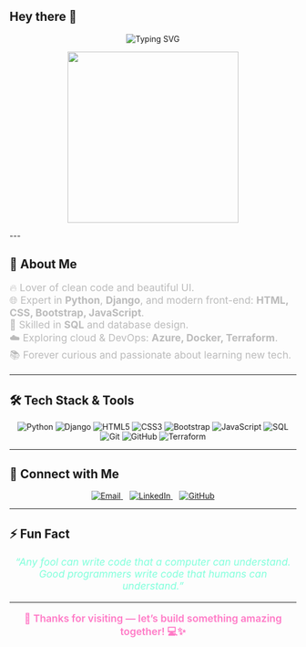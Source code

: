 ## Hey there 👋

<p align="center">
  <img src="https://readme-typing-svg.herokuapp.com?font=Fira+Code&size=24&duration=3000&pause=1000&color=F76C6C&center=true&width=435&lines=Hi!+I'm+KJ+Patra+👋;Python+Full+Stack+Developer+%7C+;Front-End+Developer;Always+learning+new+tech+🚀" alt="Typing SVG" />
</p>

<p align="center">
  <img src="https://media.giphy.com/media/qgQUggAC3Pfv687qPC/giphy.gif" width="300" />
</p>
---

## 🚀 About Me
<p style="font-size: 1.1rem; color:#bbbbbb;">
  🔥 Lover of clean code and beautiful UI.<br>
  🌐 Expert in <strong>Python</strong>, <strong>Django</strong>, and modern front-end: <strong>HTML, CSS, Bootstrap, JavaScript</strong>.<br>
  💾 Skilled in <strong>SQL</strong> and database design.<br>
  ☁️ Exploring cloud & DevOps: <strong>Azure, Docker, Terraform</strong>.<br>
  📚 Forever curious and passionate about learning new tech.
</p>

---

## 🛠️ Tech Stack & Tools

<p align="center">
  <img alt="Python" src="https://img.shields.io/badge/Python-3776AB?style=for-the-badge&logo=python&logoColor=white" />
  <img alt="Django" src="https://img.shields.io/badge/Django-092E20?style=for-the-badge&logo=django&logoColor=white" />
  <img alt="HTML5" src="https://img.shields.io/badge/HTML5-E34F26?style=for-the-badge&logo=html5&logoColor=white" />
  <img alt="CSS3" src="https://img.shields.io/badge/CSS3-1572B6?style=for-the-badge&logo=css3&logoColor=white" />
  <img alt="Bootstrap" src="https://img.shields.io/badge/Bootstrap-7952B3?style=for-the-badge&logo=bootstrap&logoColor=white" />
  <img alt="JavaScript" src="https://img.shields.io/badge/JavaScript-F7DF1E?style=for-the-badge&logo=javascript&logoColor=black" />
  <img alt="SQL" src="https://img.shields.io/badge/SQL-4479A1?style=for-the-badge&logo=postgresql&logoColor=white" />
  <img alt="Git" src="https://img.shields.io/badge/Git-F05032?style=for-the-badge&logo=git&logoColor=white" />
  <img alt="GitHub" src="https://img.shields.io/badge/GitHub-181717?style=for-the-badge&logo=github&logoColor=white" />
  <img alt="Terraform" src="https://img.shields.io/badge/Terraform-7B42BC?style=for-the-badge&logo=terraform&logoColor=white" />
  
</p>

---

## 🌟 Connect with Me

<p align="center">
  <a href="mailto:k.jangyashreepatra@gmail.com" target="_blank" rel="noopener noreferrer">
    <img src="https://img.shields.io/badge/Email-k.jangyashreepatra@gmail.com-c14438?style=for-the-badge&logo=gmail&logoColor=white" alt="Email" />
  </a>
  &nbsp;&nbsp;
  <a href="https://www.linkedin.com/in/k-jangyashree--774187252/" target="_blank" rel="noopener noreferrer">
    <img src="https://img.shields.io/badge/LinkedIn-KJ%20Patra-0A66C2?style=for-the-badge&logo=linkedin&logoColor=white" alt="LinkedIn" />
  </a>
  &nbsp;&nbsp;
  <a href="https://github.com/Jangyashree" target="_blank" rel="noopener noreferrer">
    <img src="https://img.shields.io/badge/GitHub-KJ%20Patra-181717?style=for-the-badge&logo=github&logoColor=white" alt="GitHub" />
  </a>
</p>

---

## ⚡ Fun Fact
<p align="center" style="color:#80ffdb; font-style: italic; font-size: 1.1rem;">
  “Any fool can write code that a computer can understand. Good programmers write code that humans can understand.”
</p>

---

<p align="center" style="color:#ff79c6; font-weight: 600; font-size: 1.1rem;">
  🚀 Thanks for visiting — let’s build something amazing together! 💻✨
</p>

